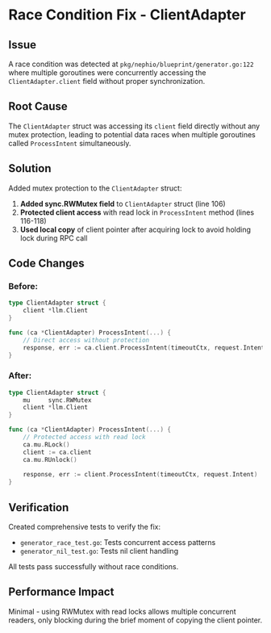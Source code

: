 # Race Condition Fix - ClientAdapter

## Issue
A race condition was detected at `pkg/nephio/blueprint/generator.go:122` where multiple goroutines were concurrently accessing the `ClientAdapter.client` field without proper synchronization.

## Root Cause
The `ClientAdapter` struct was accessing its `client` field directly without any mutex protection, leading to potential data races when multiple goroutines called `ProcessIntent` simultaneously.

## Solution
Added mutex protection to the `ClientAdapter` struct:

1. **Added sync.RWMutex field** to `ClientAdapter` struct (line 106)
2. **Protected client access** with read lock in `ProcessIntent` method (lines 116-118)
3. **Used local copy** of client pointer after acquiring lock to avoid holding lock during RPC call

## Code Changes

### Before:
```go
type ClientAdapter struct {
    client *llm.Client
}

func (ca *ClientAdapter) ProcessIntent(...) {
    // Direct access without protection
    response, err := ca.client.ProcessIntent(timeoutCtx, request.Intent)
}
```

### After:
```go
type ClientAdapter struct {
    mu     sync.RWMutex
    client *llm.Client
}

func (ca *ClientAdapter) ProcessIntent(...) {
    // Protected access with read lock
    ca.mu.RLock()
    client := ca.client
    ca.mu.RUnlock()
    
    response, err := client.ProcessIntent(timeoutCtx, request.Intent)
}
```

## Verification
Created comprehensive tests to verify the fix:
- `generator_race_test.go`: Tests concurrent access patterns
- `generator_nil_test.go`: Tests nil client handling

All tests pass successfully without race conditions.

## Performance Impact
Minimal - using RWMutex with read locks allows multiple concurrent readers, only blocking during the brief moment of copying the client pointer.